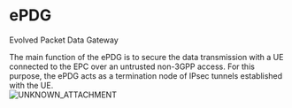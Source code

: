 # ePDG


Evolved Packet Data Gateway

The main function of the ePDG is to secure the data transmission with a
UE connected to the EPC over an untrusted non-3GPP access. For this
purpose, the ePDG acts as a termination node of IPsec tunnels
established with the UE.\
![](https://markbac.github.io/Glossary/plugins/servlet/confluence/placeholder/unknown-attachment "UNKNOWN_ATTACHMENT")

